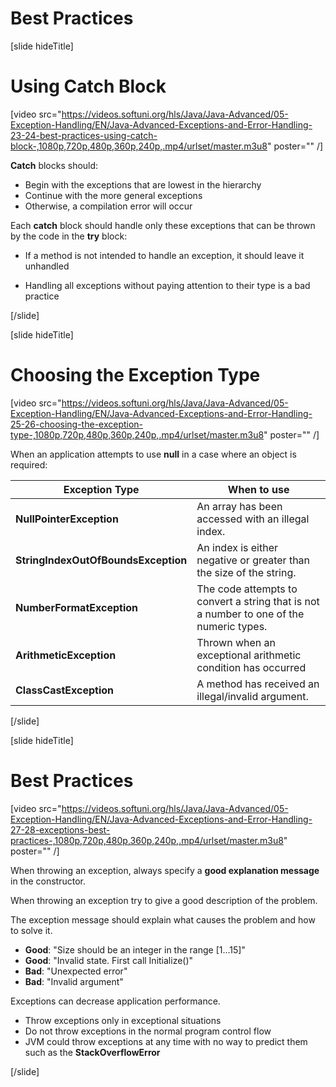 # Best Practices

[slide hideTitle]

# Using Catch Block

[video src="https://videos.softuni.org/hls/Java/Java-Advanced/05-Exception-Handling/EN/Java-Advanced-Exceptions-and-Error-Handling-23-24-best-practices-using-catch-block-,1080p,720p,480p,360p,240p,.mp4/urlset/master.m3u8" poster="" /]

**Catch** blocks should: 

- Begin with the exceptions that are lowest in the hierarchy
- Continue with the more general exceptions
- Otherwise, a compilation error will occur

Each **catch** block should handle only these exceptions that can be thrown by the code in the **try** block:

- If a method is not intended to handle an exception, it should leave it unhandled

- Handling all exceptions without paying attention to their type is a bad practice

[/slide]

[slide hideTitle]

# Choosing the Exception Type 

[video src="https://videos.softuni.org/hls/Java/Java-Advanced/05-Exception-Handling/EN/Java-Advanced-Exceptions-and-Error-Handling-25-26-choosing-the-exception-type-,1080p,720p,480p,360p,240p,.mp4/urlset/master.m3u8" poster="" /]

When an application attempts to use **null** in a case where an object is required:

| **Exception Type** | **When to use** |
| --- | --- |
| **NullPointerException** | An array has been accessed with an illegal index. |
| **StringIndexOutOfBoundsException** | An index is either negative or greater than the size of the string. |
| **NumberFormatException** | The code attempts to convert a string that is not a number to one of the numeric types. |
| **ArithmeticException** | Thrown when an exceptional arithmetic condition has occurred |
| **ClassCastException** | A method has received an illegal/invalid argument.|

[/slide]

[slide hideTitle]

# Best Practices 

[video src="https://videos.softuni.org/hls/Java/Java-Advanced/05-Exception-Handling/EN/Java-Advanced-Exceptions-and-Error-Handling-27-28-exceptions-best-practices-,1080p,720p,480p,360p,240p,.mp4/urlset/master.m3u8" poster="" /]

When throwing an exception, always specify a **good explanation message** in the constructor.

When throwing an exception try to give a good description of the problem.

The exception message should explain what causes the problem and how to solve it.

- **Good**: "Size should be an integer in the range \[1…15\]"
- **Good**: "Invalid state. First call Initialize()"
- **Bad**: "Unexpected error"
- **Bad**: "Invalid argument"

Exceptions can decrease application performance.

- Throw exceptions only in exceptional situations
- Do not throw exceptions in the normal program control flow
- JVM could throw exceptions at any time with no way to predict them such as the **StackOverflowError**
  
[/slide]
